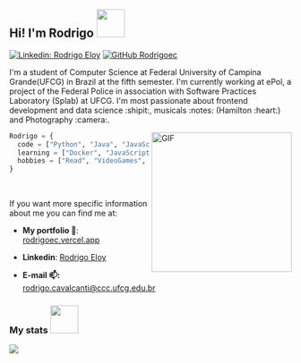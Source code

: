 <h2> Hi! I'm Rodrigo <img src="https://media.giphy.com/media/6NIC5qDsDC5uE/giphy.gif" width="50"></h2>

[![Linkedin: Rodrigo Eloy](https://img.shields.io/badge/-rodrigoec-blue?style=flat-square&logo=Linkedin&logoColor=white&link=https://www.linkedin.com/in/rodrigo-eloy/)](https://www.linkedin.com/in/rodrigo-eloy-2bb037193/)
[![GitHub Rodrigoec](https://img.shields.io/github/followers/rodrigoec?label=follow&style=social)](https://github.com/Rodrigoec)


<p>I'm a student of Computer Science at Federal University of Campina Grande(UFCG) in Brazil at the fifth semester. I'm currently working at ePol, a project of the Federal Police in association with Software Practices Laboratory (Splab) at UFCG. I'm most passionate about frontend development and data science :shipit:, musicals :notes: (Hamilton :heart:) and Photography :camera:.<p>

<img align="right" alt="GIF" src="https://camo.githubusercontent.com/410dd0b1b800cd1e13965237beee2a32474be978/68747470733a2f2f6d656469612e67697068792e636f6d2f6d656469612f4d3967624264396e6244724f5475314d71782f67697068792e676966" width="250" >

```Python
Rodrigo = {
  code = ["Python", "Java", "JavaScript", "HTML", "CSS"],
  learning = ["Docker", "JavaScript", "CSS", "React", "Flask"].
  hobbies = ["Read", "VideoGames", "Photography", "Movies", "Series"]
}
```
<br>

If you want more specific information about me you can find me at:

- **My portfolio :closed_book:**: [rodrigoec.vercel.app](https://rodrigoec.vercel.app/)

- **Linkedin**: [Rodrigo Eloy](https://www.linkedin.com/in/rodrigo-eloy-2bb037193/)

- **E-mail :mailbox::** rodrigo.cavalcanti@ccc.ufcg.edu.br


<h3> My stats <img src="https://media.giphy.com/media/Mn0PsxMyaoXRu/giphy.gif" width="50" ></h3> 
<a href="https://github.com/anuraghazra/github-readme-stats">
  <img align="left" src="https://github-readme-stats.vercel.app/api?username=rodrigoec&show_icons=true&theme=onedark" />
</a>
